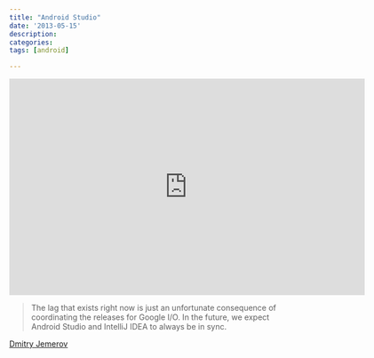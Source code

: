 ```yaml
---
title: "Android Studio"
date: '2013-05-15'
description:
categories:
tags: [android]

---
```


<iframe width="640" height="390" src="http://www.youtube.com/embed/e0fXuyL0xVU" frameborder="0" allowfullscreen></iframe>

<br>

> The lag that exists right now is just an unfortunate consequence of coordinating the releases for Google I/O. In the future, we expect Android Studio and IntelliJ IDEA to always be in sync.

[Dmitry Jemerov](http://blog.jetbrains.com/blog/2013/05/15/intellij-idea-is-the-base-for-android-studio-the-new-ide-for-android-developers/)
